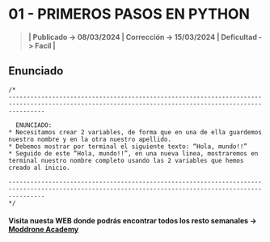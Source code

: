 # 01 - PRIMEROS PASOS EN PYTHON

> #### | Publicado -> 08/03/2024 | Corrección -> 15/03/2024 | Deficultad -> Facil |

## Enunciado
```
/*
------------------------------------------------------------------------------------------------------------------------------------------------------

  ENUNCIADO:
* Necesitamos crear 2 variables, de forma que en una de ella guardemos nuestro nombre y en la otra nuestro apellido.
* Debemos mostrar por terminal el siguiente texto: “Hola, mundo!!”
* Seguido de este “Hola, mundo!!”, en una nueva linea, mostraremos en terminal nuestro nombre completo usando las 2 variables que hemos creado al inicio.

------------------------------------------------------------------------------------------------------------------------------------------------------
*/ 
```
#### Visita nuesta WEB donde podrás encontrar todos los resto semanales -> [Moddrone Academy](https://moddroneacademy.com/index.php/python/)
